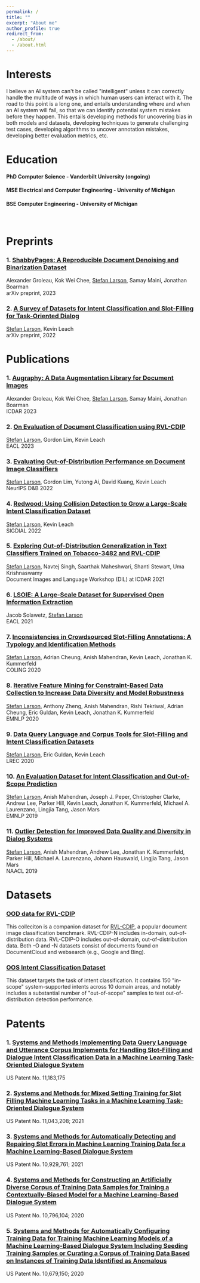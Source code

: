 ```yaml
---
permalink: /
title: ""
excerpt: "About me"
author_profile: true
redirect_from: 
  - /about/
  - /about.html
---
```


Interests
=====
I believe an AI system can't be called "intelligent" unless it can correctly handle the multitude of ways in which human users can interact with it. The road to this point is a long one, and entails understanding where and when an AI system will fail, so that we can identify potential system mistakes before they happen. This entails developing methods for uncovering bias in both models and datasets, developing techniques to generate challenging test cases, developing algorithms to uncover annotation mistakes, developing better evaluation metrics, etc.

Education
=====
#### PhD Computer Science - Vanderbilt University (ongoing)
#### MSE Electrical and Computer Engineering - University of Michigan
#### BSE Computer Engineering - University of Michigan
<br>

Preprints
=====

### 1. [ShabbyPages: A Reproducible Document Denoising and Binarization Dataset](https://arxiv.org/pdf/2303.09339.pdf)
Alexander Groleau, Kok Wei Chee, <u>Stefan Larson</u>, Samay Maini, Jonathan Boarman<br>
arXiv preprint, 2023

### 2. [A Survey of Datasets for Intent Classification and Slot-Filling for Task-Oriented Dialog](https://arxiv.org/pdf/2207.13211.pdf)
<u>Stefan Larson</u>, Kevin Leach<br>
arXiv preprint, 2022

Publications
======

### 1. [Augraphy: A Data Augmentation Library for Document Images](https://arxiv.org/pdf/2208.14558.pdf)
Alexander Groleau, Kok Wei Chee, <u>Stefan Larson</u>, Samay Maini, Jonathan Boarman<br>
ICDAR 2023

### 2. [On Evaluation of Document Classification using RVL-CDIP](https://aclanthology.org/2023.eacl-main.195.pdf)
<u>Stefan Larson</u>, Gordon Lim, Kevin Leach<br>
EACL 2023

### 3. [Evaluating Out-of-Distribution Performance on Document Image Classifiers](https://arxiv.org/pdf/2210.07448.pdf)
<u>Stefan Larson</u>, Gordon Lim, Yutong Ai, David Kuang, Kevin Leach<br>
NeurIPS D&B 2022

### 4. [Redwood: Using Collision Detection to Grow a Large-Scale Intent Classification Dataset](https://aclanthology.org/2022.sigdial-1.45.pdf)
<u>Stefan Larson</u>, Kevin Leach<br>
SIGDIAL 2022

### 5. [Exploring Out-of-Distribution Generalization in Text Classifiers Trained on Tobacco-3482 and RVL-CDIP](https://arxiv.org/pdf/2108.02684.pdf)
<u>Stefan Larson</u>, Navtej Singh, Saarthak Maheshwari, Shanti Stewart, Uma Krishnaswamy<br>
Document Images and Language Workshop (DIL) at ICDAR 2021

### 6. [LSOIE: A Large-Scale Dataset for Supervised Open Information Extraction](https://www.aclweb.org/anthology/2021.eacl-main.222.pdf)
Jacob Solawetz, <u>Stefan Larson</u><br>
EACL 2021

### 7. [Inconsistencies in Crowdsourced Slot-Filling Annotations: A Typology and Identification Methods](https://www.aclweb.org/anthology/2020.coling-main.442.pdf)
<u>Stefan Larson</u>, Adrian Cheung, Anish Mahendran, Kevin Leach, Jonathan K. Kummerfeld<br>
COLING 2020

### 8. [Iterative Feature Mining for Constraint-Based Data Collection to Increase Data Diversity and Model Robustness](https://www.aclweb.org/anthology/2020.emnlp-main.650.pdf)
<u>Stefan Larson</u>, Anthony Zheng, Anish Mahendran, Rishi Tekriwal, Adrian Cheung, Eric Guldan, Kevin Leach, Jonathan K. Kummerfeld<br>
EMNLP 2020

### 9. [Data Query Language and Corpus Tools for Slot-Filling and Intent Classification Datasets](https://www.aclweb.org/anthology/2020.lrec-1.873.pdf)
<u>Stefan Larson</u>, Eric Guldan, Kevin Leach<br>
LREC 2020

### 10. [An Evaluation Dataset for Intent Classification and Out-of-Scope Prediction](https://www.aclweb.org/anthology/D19-1131.pdf)
<u>Stefan Larson</u>, Anish Mahendran, Joseph J. Peper, Christopher Clarke, Andrew Lee, Parker Hill, Kevin Leach, Jonathan K. Kummerfeld, Michael A. Laurenzano, Lingjia Tang, Jason Mars<br>
EMNLP 2019

### 11. [Outlier Detection for Improved Data Quality and Diversity in Dialog Systems](https://www.aclweb.org/anthology/N19-1051.pdf)
<u>Stefan Larson</u>, Anish Mahendran, Andrew Lee, Jonathan K. Kummerfeld, Parker Hill, Michael A. Laurenzano, Johann Hauswald, Lingjia Tang, Jason Mars<br>
NAACL 2019

Datasets
=====
### [OOD data for RVL-CDIP](https://github.com/gxlarson/RVL-CDIP-OOD)
This colleciton is a companion dataset for [RVL-CDIP](https://huggingface.co/datasets/aharley/rvl_cdip), a popular document image classification benchmark. RVL-CDIP-N includes in-domain, out-of-distribution data. RVL-CDIP-O includes out-of-domain, out-of-distribution data. Both -O and -N datasets consist of documents found on DocumentCloud and websearch (e.g., Google and Bing).

### [OOS Intent Classification Dataset](https://github.com/clinc/oos-eval/)
This dataset targets the task of intent classification. It contains 150 "in-scope" system-supported intents across 10 domain areas, and notably includes a substantial number of "out-of-scope" samples to test out-of-distribution detection performance.

Patents
=====
### 1. [Systems and Methods Implementing Data Query Language and Utterance Corpus Implements for Handling Slot-Filling and Dialogue Intent Classification Data in a Machine Learning Task-Oriented Dialogue System](https://patentimages.storage.googleapis.com/75/3b/1d/2c755659ef578d/US11183175.pdf)
US Patent No. 11,183,175

### 2. [Systems and Methods for Mixed Setting Training for Slot Filling Machine Learning Tasks in a Machine Learning Task-Oriented Dialogue System](https://patentimages.storage.googleapis.com/58/04/ca/64d304fdb8b3f0/US11043208.pdf)
US Patent No. 11,043,208; 2021

### 3. [Systems and Methods for Automatically Detecting and Repairing Slot Errors in Machine Learning Training Data for a Machine Learning-Based Dialogue System](https://patentimages.storage.googleapis.com/a2/a3/c3/07945e15607d2e/US10929761.pdf)
US Patent No. 10,929,761; 2021

### 4. [Systems and Methods for Constructing an Artificially Diverse Corpus of Training Data Samples for Training a Contextually-Biased Model for a Machine Learning-Based Dialogue System](https://patentimages.storage.googleapis.com/9c/bc/cc/d0aab108fb0cd7/US10796104.pdf)
US Patent No. 10,796,104; 2020

### 5. [Systems and Methods for Automatically Configuring Training Data for Training Machine Learning Models of a Machine Learning-Based Dialogue System Including Seeding Training Samples or Curating a Corpus of Training Data Based on Instances of Training Data Identified as Anomalous](https://patentimages.storage.googleapis.com/a2/69/91/08ef4792e92a6f/US10679150.pdf)
US Patent No. 10,679,150; 2020
